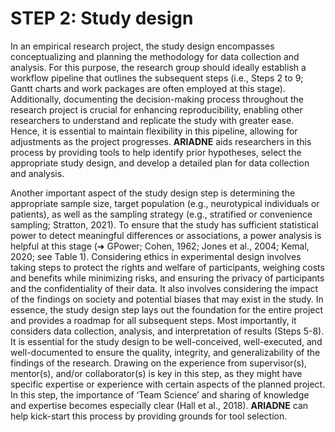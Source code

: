 # STEP 2: Study design

In an empirical research project, the study design encompasses conceptualizing and planning the methodology for data collection and analysis. For this purpose, the research group should ideally establish a workflow pipeline that outlines the subsequent steps (i.e., Steps 2 to 9; Gantt charts and work packages are often employed at this stage). Additionally, documenting the decision-making process throughout the research project is crucial for enhancing reproducibility, enabling other researchers to understand and replicate the study with greater ease. Hence, it is essential to maintain flexibility in this pipeline, allowing for adjustments as the project progresses. **ARIADNE** aids researchers in this process by providing tools to help identify prior hypotheses, select the appropriate study design, and develop a detailed plan for data collection and analysis. 

Another important aspect of the study design step is determining the appropriate sample size, target population (e.g., neurotypical individuals or patients), as well as the sampling strategy (e.g., stratified or convenience sampling; Stratton, 2021). To ensure that the study has sufficient statistical power to detect meaningful differences or associations, a power analysis is helpful at this stage (➜ GPower; Cohen, 1962; Jones et al., 2004; Kemal, 2020; see Table 1). Considering ethics in experimental design involves taking steps to protect the rights and welfare of participants, weighing costs and benefits while minimizing risks, and ensuring the privacy of participants and the confidentiality of their data. It also involves considering the impact of the findings on society and potential biases that may exist in the study. In essence, the study design step lays out the foundation for the entire project and provides a roadmap for all subsequent steps. Most importantly, it considers data collection, analysis, and interpretation of results (Steps 5-8). It is essential for the study design to be well-conceived, well-executed, and well-documented to ensure the quality, integrity, and generalizability of the findings of the research. Drawing on the experience from supervisor(s), mentor(s), and/or collaborator(s) is key in this step, as they might have specific expertise or experience with certain aspects of the planned project. In this step, the importance of ‘Team Science’ and sharing of knowledge and expertise becomes especially clear (Hall et al., 2018). **ARIADNE** can help kick-start this process by providing grounds for tool selection. 
